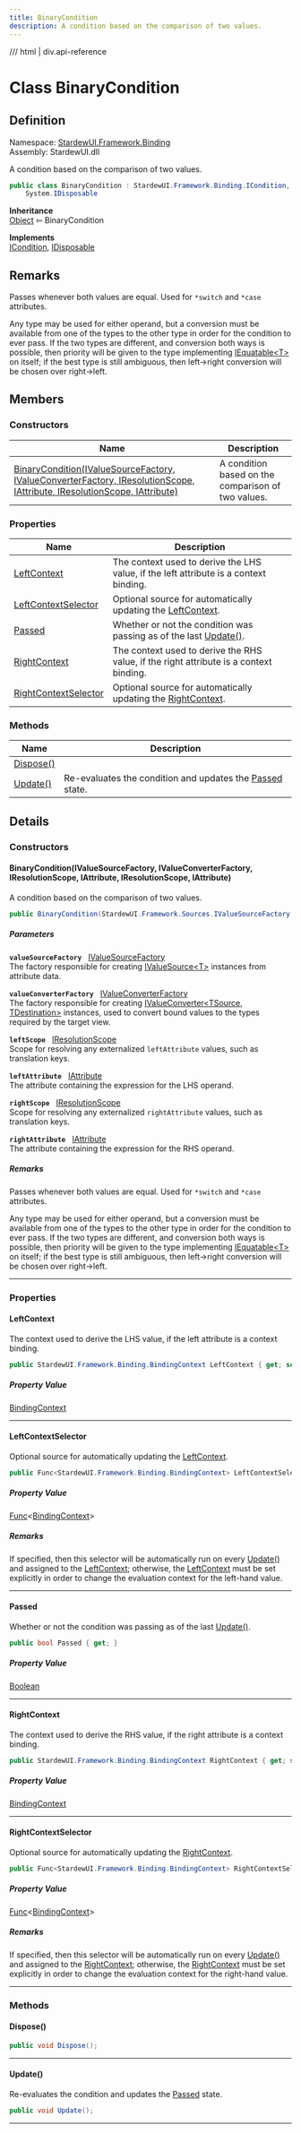 ```yaml
---
title: BinaryCondition
description: A condition based on the comparison of two values.
---
```


<link rel="stylesheet" href="/StardewUI/stylesheets/reference.css" />

/// html | div.api-reference

# Class BinaryCondition

## Definition

<div class="api-definition" markdown>

Namespace: [StardewUI.Framework.Binding](index.md)  
Assembly: StardewUI.dll  

</div>

A condition based on the comparison of two values.

```cs
public class BinaryCondition : StardewUI.Framework.Binding.ICondition, 
    System.IDisposable
```

**Inheritance**  
[Object](https://learn.microsoft.com/en-us/dotnet/api/system.object) ⇦ BinaryCondition

**Implements**  
[ICondition](icondition.md), [IDisposable](https://learn.microsoft.com/en-us/dotnet/api/system.idisposable)

## Remarks

Passes whenever both values are equal. Used for `*switch` and `*case` attributes. 

 Any type may be used for either operand, but a conversion must be available from one of the types to the other type in order for the condition to ever pass. If the two types are different, and conversion both ways is possible, then priority will be given to the type implementing [IEquatable&lt;T&gt;](https://learn.microsoft.com/en-us/dotnet/api/system.iequatable-1) on itself; if the best type is still ambiguous, then left->right conversion will be chosen over right->left.

## Members

### Constructors

 | Name | Description |
| --- | --- |
| [BinaryCondition(IValueSourceFactory, IValueConverterFactory, IResolutionScope, IAttribute, IResolutionScope, IAttribute)](#binaryconditionivaluesourcefactory-ivalueconverterfactory-iresolutionscope-iattribute-iresolutionscope-iattribute) | A condition based on the comparison of two values. | 

### Properties

 | Name | Description |
| --- | --- |
| [LeftContext](#leftcontext) | The context used to derive the LHS value, if the left attribute is a context binding. | 
| [LeftContextSelector](#leftcontextselector) | Optional source for automatically updating the [LeftContext](binarycondition.md#leftcontext). | 
| [Passed](#passed) | Whether or not the condition was passing as of the last [Update()](icondition.md#update). | 
| [RightContext](#rightcontext) | The context used to derive the RHS value, if the right attribute is a context binding. | 
| [RightContextSelector](#rightcontextselector) | Optional source for automatically updating the [RightContext](binarycondition.md#rightcontext). | 

### Methods

 | Name | Description |
| --- | --- |
| [Dispose()](#dispose) |  | 
| [Update()](#update) | Re-evaluates the condition and updates the [Passed](icondition.md#passed) state. | 

## Details

### Constructors

#### BinaryCondition(IValueSourceFactory, IValueConverterFactory, IResolutionScope, IAttribute, IResolutionScope, IAttribute)

A condition based on the comparison of two values.

```cs
public BinaryCondition(StardewUI.Framework.Sources.IValueSourceFactory valueSourceFactory, StardewUI.Framework.Converters.IValueConverterFactory valueConverterFactory, StardewUI.Framework.Content.IResolutionScope leftScope, StardewUI.Framework.Dom.IAttribute leftAttribute, StardewUI.Framework.Content.IResolutionScope rightScope, StardewUI.Framework.Dom.IAttribute rightAttribute);
```

##### Parameters

**`valueSourceFactory`** &nbsp; [IValueSourceFactory](../sources/ivaluesourcefactory.md)  
The factory responsible for creating [IValueSource&lt;T&gt;](../sources/ivaluesource-1.md) instances from attribute data.

**`valueConverterFactory`** &nbsp; [IValueConverterFactory](../converters/ivalueconverterfactory.md)  
The factory responsible for creating [IValueConverter&lt;TSource, TDestination&gt;](../converters/ivalueconverter-2.md) instances, used to convert bound values to the types required by the target view.

**`leftScope`** &nbsp; [IResolutionScope](../content/iresolutionscope.md)  
Scope for resolving any externalized `leftAttribute` values, such as translation keys.

**`leftAttribute`** &nbsp; [IAttribute](../dom/iattribute.md)  
The attribute containing the expression for the LHS operand.

**`rightScope`** &nbsp; [IResolutionScope](../content/iresolutionscope.md)  
Scope for resolving any externalized `rightAttribute` values, such as translation keys.

**`rightAttribute`** &nbsp; [IAttribute](../dom/iattribute.md)  
The attribute containing the expression for the RHS operand.

##### Remarks

Passes whenever both values are equal. Used for `*switch` and `*case` attributes. 

 Any type may be used for either operand, but a conversion must be available from one of the types to the other type in order for the condition to ever pass. If the two types are different, and conversion both ways is possible, then priority will be given to the type implementing [IEquatable&lt;T&gt;](https://learn.microsoft.com/en-us/dotnet/api/system.iequatable-1) on itself; if the best type is still ambiguous, then left->right conversion will be chosen over right->left.

-----

### Properties

#### LeftContext

The context used to derive the LHS value, if the left attribute is a context binding.

```cs
public StardewUI.Framework.Binding.BindingContext LeftContext { get; set; }
```

##### Property Value

[BindingContext](bindingcontext.md)

-----

#### LeftContextSelector

Optional source for automatically updating the [LeftContext](binarycondition.md#leftcontext).

```cs
public Func<StardewUI.Framework.Binding.BindingContext> LeftContextSelector { get; set; }
```

##### Property Value

[Func](https://learn.microsoft.com/en-us/dotnet/api/system.func-1)<[BindingContext](bindingcontext.md)>

##### Remarks

If specified, then this selector will be automatically run on every [Update()](binarycondition.md#update) and assigned to the [LeftContext](binarycondition.md#leftcontext); otherwise, the [LeftContext](binarycondition.md#leftcontext) must be set explicitly in order to change the evaluation context for the left-hand value.

-----

#### Passed

Whether or not the condition was passing as of the last [Update()](icondition.md#update).

```cs
public bool Passed { get; }
```

##### Property Value

[Boolean](https://learn.microsoft.com/en-us/dotnet/api/system.boolean)

-----

#### RightContext

The context used to derive the RHS value, if the right attribute is a context binding.

```cs
public StardewUI.Framework.Binding.BindingContext RightContext { get; set; }
```

##### Property Value

[BindingContext](bindingcontext.md)

-----

#### RightContextSelector

Optional source for automatically updating the [RightContext](binarycondition.md#rightcontext).

```cs
public Func<StardewUI.Framework.Binding.BindingContext> RightContextSelector { get; set; }
```

##### Property Value

[Func](https://learn.microsoft.com/en-us/dotnet/api/system.func-1)<[BindingContext](bindingcontext.md)>

##### Remarks

If specified, then this selector will be automatically run on every [Update()](binarycondition.md#update) and assigned to the [RightContext](binarycondition.md#rightcontext); otherwise, the [RightContext](binarycondition.md#rightcontext) must be set explicitly in order to change the evaluation context for the right-hand value.

-----

### Methods

#### Dispose()



```cs
public void Dispose();
```

-----

#### Update()

Re-evaluates the condition and updates the [Passed](icondition.md#passed) state.

```cs
public void Update();
```

-----

